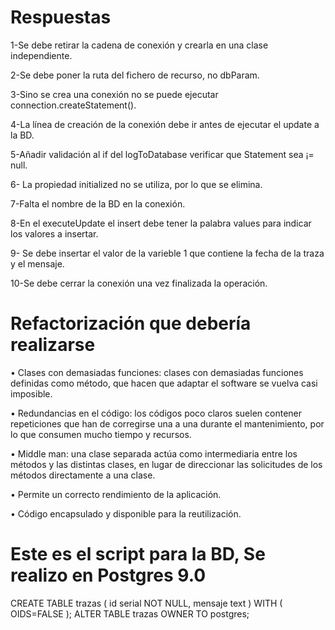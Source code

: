 # Respuestas

1-Se debe retirar la cadena de conexión y crearla en una clase independiente.

2-Se debe poner la ruta del fichero de recurso, no dbParam.

3-Sino se crea una conexión no se puede ejecutar connection.createStatement().

4-La línea de creación de la conexión debe ir antes de ejecutar el update a la BD.

5-Añadir validación al if del logToDatabase verificar que Statement sea ¡= null.

6- La propiedad initialized no se utiliza, por lo que se elimina.

7-Falta el nombre de la BD en la conexión.

8-En el executeUpdate el insert debe tener la palabra values para indicar los valores a insertar.

9- Se debe insertar el valor de la varieble 1 que contiene la fecha de la traza y el mensaje.

10-Se debe cerrar la conexión una vez finalizada la operación.

# Refactorización que debería realizarse

•	Clases con demasiadas funciones: clases con demasiadas funciones definidas como método, que hacen que adaptar el software se vuelva casi imposible.

•	Redundancias en el código: los códigos poco claros suelen contener repeticiones que han de corregirse una a una durante el mantenimiento, por lo que consumen mucho tiempo y recursos.

•	Middle man: una clase separada actúa como intermediaria entre los métodos y las distintas clases, en lugar de direccionar las solicitudes de los métodos directamente a una clase.

•	Permite un correcto rendimiento de la aplicación.

•	Código encapsulado y disponible para la reutilización.

# Este es el script para la BD, Se realizo en Postgres 9.0

CREATE TABLE trazas
(
  id serial NOT NULL,
  mensaje text
)
WITH (
  OIDS=FALSE
);
ALTER TABLE trazas
  OWNER TO postgres;


